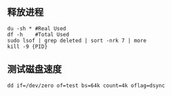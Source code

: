 ## 释放进程
```
du -sh * #Real Used
df -h    #Total Used
sudo lsof | grep deleted | sort -nrk 7 | more
kill -9 {PID}
```

## 测试磁盘速度
```
dd if=/dev/zero of=test bs=64k count=4k oflag=dsync
```
